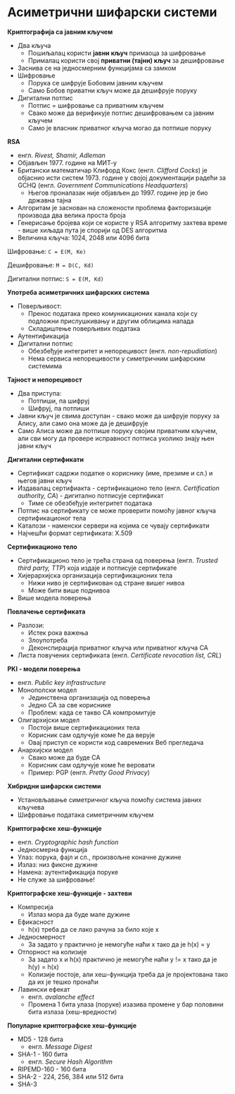 # Асиметрични шифарски системи

**Криптографија са јавним кључем**

- Два кључа
	- Пошиљалац користи **јавни кључ** примаоца за шифровање
	- Прималац користи свој **приватни (тајни) кључ** за дешифровање
- Заснива се на једносмерним функцијама са замком
- Шифровање
	- Порука се шифрује Бобовим јавним кључем
	- Само Бобов приватни кључ може да дешифрује поруку
- Дигитални потпис
	- Потпис = шифровање са приватним кључем
	- Свако може да верификује потпис дешифровањем са јавним кључем
	- Само је власник приватног кључа могао да потпише поруку

**RSA**

- енгл. *Rivest, Shamir, Adleman*
- Објављен 1977. године на МИТ-у
- Британски математичар Клифорд Кокс (енгл. *Clifford Cocks*) је објаснио исти систем 1973. године у својој документацији радећи за GCHQ (енгл. *Government Communications Headquarters*)
	- Његов проналазак није објављен до 1997. године јер је био државна тајна
- Алгоритам је заснован на сложености проблема факторизације производа два велика проста броја
- Генерисање бројева који се користе у RSA алгоритму захтева време - више хиљада пута је спорији од DES алгоритма
- Величина кључа: 1024, 2048 или 4096 бита

Шифровање: `C = E(M, Ke)`

Дешифровање: `M = D(C, Kd)`

Дигитални потпис: `S = E(M, Kd)`

**Употреба асиметричних шифарских система**

- Поверљивост:
	- Пренос података преко комуникационих канала који су подложни прислушкивању и другим облицима напада
	- Складиштење поверљивих података
- Аутентификација
- Дигитални потпис
	- Обезбеђује интегритет и непорецивост (енгл. *non-repudiation*)
	- Нема сервиса непорецивости у симетричним шифарским системима

**Тајност и непорецивост**

- Два приступа:
	- Потпиши, па шифруј
	- Шифруј, па потпиши
- Јавни кључ је свима доступан - свако може да шифрује поруку за Алису, али само она може да је дешифрује
- Само Алиса може да потпише поруку својим приватним кључем, али сви могу да провере исправност потписа уколико знају њен јавни кључ

**Дигитални сертификати**

- Сертификат садржи податке о кориснику (име, презиме и сл.) и његов јавни кључ
- Издавалац сертифиакта - сертификационо тело (енгл. *Certification authority, CA*) - дигитално потписује сертификат
	- Тиме се обезбеђује интегритет података
- Потпис на сертификату се може проверити помоћу јавног кључа сертификационог тела
- Каталози - наменски сервери на којима се чувају сертификати
- Најчешћи формат сертификата: X.509

**Сертификационо тело**

- Сертификационо тело је трећа страна од поверења (енгл. *Trusted third party, TTP*) која издаје и потписује сертификате
- Хијерархијска организација сертификационих тела
	- Нижи ниво је сертификован од стране вишег нивоа
	- Може бити више поднивоа
- Више модела поверења

**Повлачење сертификата**

- Разлози:
	- Истек рока важења
	- Злоупотреба
	- Деконспирација приватног кључа или приватног кључа CA
- Листа повучених сертификата (енгл. *Certificate revocation list, CRL*)

**PKI - модели поверења**

- енгл. *Public key infrastructure*
- Монополски модел
	- Јединствена организација од поверења
	- Једно CA за све кориснике
	- Проблем: када се такво CA компромитује
- Олигархијски модел
	- Постоји више сертификационих тела
	- Корисник сам одлучује коме ће да верује
	- Овај приступ се користи код савремених Веб прегледача
- Анархијски модел
	- Свако може да буде CA
	- Корисник сам одлучује коме ће веровати
	- Пример: PGP (енгл. *Pretty Good Privacy*)

**Хибридни шифарски системи**

- Установљавање симетричног кључа помоћу система јавних кључева
- Шифровање података симетричним кључем

**Криптографске хеш-функције**

- енгл. *Cryptographic hash function*
- Једносмерна функција
- Улаз: порука, фајл и сл., произвољне коначне дужине
- Излаз: низ фиксне дужине
- Намена: аутентификација поруке
- Не служе за шифровање!

**Криптографске хеш-функције - захтеви**

- Компресија
	- Излаз мора да буде мале дужине
- Ефикасност
	- h(x) треба да се лако рачуна за било које x
- Једносмерност
	- За задато y практично је немогуће наћи x тако да је h(x) = y
- Отпорност на колизије
	- За задато x и h(x) практично је немогуће наћи y != x тако да је h(y) = h(x)
	- Колизије постоје, али хеш-функција треба да је пројектована тако да их је тешко пронаћи
- Лавински ефекат
	- енгл. *avalanche effect*
	- Промена 1 бита улаза (поруке) изазива промене у бар половини бита излаза (хеш-вредности)

**Популарне криптографске хеш-функције**

- MD5 - 128 бита
	- енгл. *Message Digest*
- SHA-1 - 160 бита
	- енгл. *Secure Hash Algorithm*
- RIPEMD-160 - 160 бита
- SHA-2 - 224, 256, 384 или 512 бита
- SHA-3
